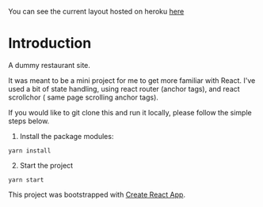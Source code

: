You can see the current layout hosted on heroku [here](https://chickn.herokuapp.com/)

# Introduction

A dummy restaurant site.

It was meant to be a mini project for me to get more familiar with React. I've used a bit of state handling, using react router (anchor tags), and react scrollchor ( same page scrolling anchor tags).

If you would like to git clone this and run it locally, please follow the simple steps below.

1. Install the package modules:
```
yarn install
```
2. Start the project
```
yarn start
```


This project was bootstrapped with [Create React App](https://github.com/facebookincubator/create-react-app).
